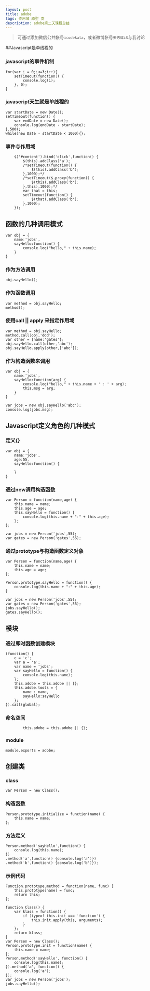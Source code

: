 ```yaml
---
layout: post
title: adobe
tags: 作用域 原型 类
description: adobe第二天课程总结
---
```




> 可通过添加微信公共帐号`icodekata`，或者微博帐号`姜志辉iS`与我讨论

##Javascript是单线程的

### javascript的事件机制

	for(var i = 0;i<=3;i++){
		setTimeout(function() {
			console.log(i);
		}, 0);
	}
	
### javascript天生就是单线程的

	var startDate = new Date();
	setTimeout(function() {
		var endDate = new Date();
		console.log(endDate - startDate);
	},500);
	while(new Date - startDate < 1000){};
	
### 事件与作用域

		$('#content').bind('click',function() {
			$(this).addClass('a');
			/*setTimeout(function() {
				$(this).addClass('b');
			},1000);*/
			/*setTimeout($.proxy(function() {
				$(this).addClass('b');
			},this),1000);*/
			var that = this;
			setTimeout(function() {
				$(that).addClass('b');
			},1000);
		});
		
## 函数的几种调用模式

	var obj = {
		name:'jobs',
		sayHello:function() {
			console.log("hello," + this.name);
		}
	}
	
### 作为方法调用

	obj.sayHello();
	
### 作为函数调用

	var method = obj.sayHello;
	method();
	
### 使用call || apply 来指定作用域

	var method = obj.sayHello;
	method.call(obj,'ddd');
	var other = {name:'gates'};
	obj.sayHello.call(other,'abc');
	obj.sayHello.apply(other,['abc']);
	
### 作为构造函数来调用

	var obj = {
		name:'jobs',
		sayHello:function(arg) {
			console.log("hello," + this.name + ' : ' + arg);
			this.msg = arg;
		}
	}

	var jobs = new obj.sayHello('abc');
	console.log(jobs.msg);
	
## Javascript定义角色的几种模式

### 定义{}

	var obj = {
		name:'jobs',
		age:55,
		sayHello:function() {

		}
	}
	
### 通过new调用构造函数

	var Person = function(name,age) {
		this.name = name;
		this.age = age;
		this.sayHello = function() {
			console.log(this.name + ":" + this.age);
		};
	};

	var jobs = new Person('jobs',55);
	var gates = new Person('gates',56);
	
### 通过prototype与构造函数定义对象

	var Person = function(name,age) {
		this.name = name;
		this.age = age;
	};

	Person.prototype.sayHello = function() {
		console.log(this.name + ":" + this.age);
	}

	var jobs = new Person('jobs',55);
	var gates = new Person('gates',56);
	jobs.sayHello();
	gates.sayHello();
	
## 模块

### 通过即时函数创建模块

	(function() {
		c = 'c';
		var a = 'a';
		var name = 'jobs';
		var sayHello = function() {
			console.log(this.name);
		};
		this.adobe = this.adobe || {};
		this.adobe.tools = {
			name : name,
			sayHello:sayHello
		};
	}).call(global);
	
### 命名空间

			this.adobe = this.adobe || {};
			
### module

	module.exports = adobe;
	
## 创建类

### class

	var Person = new Class();

	
### 构造函数

	Person.prototype.initialize = function(name) {
		this.name = name;
	};
	
### 方法定义

	Person.method('sayHello',function() {
		console.log(this.name);
	})
	.method('a',function() {console.log('a')})
	.method('b',function() {console.log('b')});
	
### 示例代码

	Function.prototype.method = function(name, func) {
		this.prototype[name] = func;
		return this;
	};

	function Class() {
		var klass = function() {
			if (typeof this.init === 'function') {
				this.init.apply(this, arguments);
			}
		};
		return klass;
	}
	var Person = new Class();
	Person.prototype.init = function(name) {
		this.name = name;
	};
	Person.method('sayHello', function() {
		console.log(this.name);
	}).method('a', function() {
		console.log('a');
	});
	var jobs = new Person('jobs');
	jobs.sayHello();
